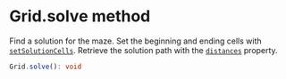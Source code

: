 # Grid.solve method

Find a solution for the maze. Set the beginning and ending cells with [`setSolutionCells`](Grid.setSolutionCells.md). Retrieve the solution path with the [`distances`](Grid.distances.md) property.

```typescript
Grid.solve(): void
```

